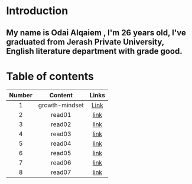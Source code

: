 # Introduction

## My name is Odai Alqaiem , I'm 26 years old, I've graduated from Jerash Private University, English literature department with grade good.       

# Table of contents


| Number    |  Content| Links |
| :---: | :---: | :---: |
| 1  | growth-mindset  |[Link](https://odaialqaiem.github.io/Reading-notes/growth-mindset)  |
| 2 | read01  |[link](https://odaialqaiem.github.io/Reading-notes/Read01)   |
| 3  |   read02   |[link](https://odaialqaiem.github.io/Reading-notes/Read02)  |
| 4  |   read03   |[link](https://odaialqaiem.github.io/Reading-notes/Read03)  |
| 5  |   read04   |[link](https://odaialqaiem.github.io/Reading-notes/Read04)  |
| 6  |   read05   |[link](https://odaialqaiem.github.io/Reading-notes/Read05)  |
| 7  |   read06   |[link](https://odaialqaiem.github.io/Reading-notes/Read06)  |
| 8  |   read07   |[link](https://odaialqaiem.github.io/Reading-notes/Read07)  |

